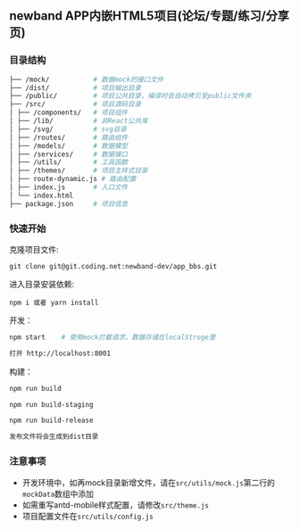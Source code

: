 ## newband APP内嵌HTML5项目(论坛/专题/练习/分享页)

### 目录结构

```bash
├── /mock/           # 数据mock的接口文件
├── /dist/           # 项目输出目录
├── /public/         # 项目公共目录，编译时会自动拷贝至public文件夹
├── /src/            # 项目源码目录
│ ├── /components/   # 项目组件
│ ├── /lib/          # 非React公共库
│ ├── /svg/          # svg目录
│ ├── /routes/       # 路由组件
│ ├── /models/       # 数据模型
│ ├── /services/     # 数据接口
│ ├── /utils/        # 工具函数
│ ├── /themes/       # 项目主样式目录
│ ├── route-dynamic.js # 路由配置
│ ├── index.js       # 入口文件
│ └── index.html     
├── package.json     # 项目信息

```

### 快速开始

克隆项目文件:

```
git clone git@git.coding.net:newband-dev/app_bbs.git
```

进入目录安装依赖:

```
npm i 或者 yarn install
```

开发：

```bash
npm start    # 使用mock拦截请求，数据存储在localStroge里

打开 http://localhost:8001
```


构建：

```bash
npm run build

npm run build-staging

npm run build-release

发布文件将会生成到dist目录
```

### 注意事项

- 开发环境中，如再mock目录新增文件，请在`src/utils/mock.js`第二行的`mockData`数组中添加
- 如需重写antd-mobile样式配置，请修改`src/theme.js`
- 项目配置文件在`src/utils/config.js`
